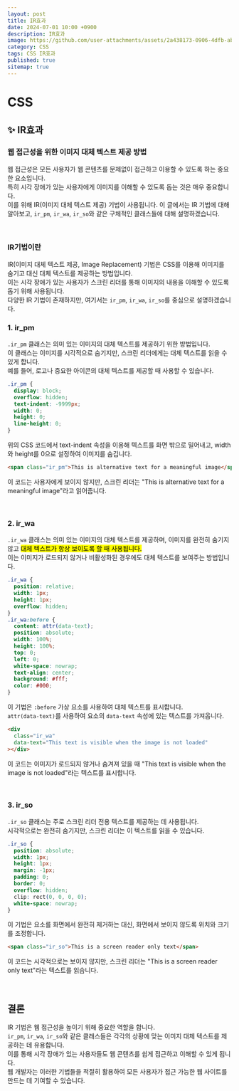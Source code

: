 ```yaml
---
layout: post
title: IR효과
date: 2024-07-01 10:00 +0900
description: IR효과
image: https://github.com/user-attachments/assets/2a438173-0906-4dfb-abd8-0c36fb6ed45c
category: CSS
tags: CSS IR효과
published: true
sitemap: true
---
```


# CSS

## ✨ IR효과

### 웹 접근성을 위한 이미지 대체 텍스트 제공 방법

웹 접근성은 모든 사용자가 웹 콘텐츠를 문제없이 접근하고 이용할 수 있도록 하는 중요한 요소입니다. <br>
특히 시각 장애가 있는 사용자에게 이미지를 이해할 수 있도록 돕는 것은 매우 중요합니다. <br>
이를 위해 IR(이미지 대체 텍스트 제공) 기법이 사용됩니다. 이 글에서는 IR 기법에 대해 알아보고, `ir_pm`, `ir_wa`, `ir_so`와 같은 구체적인 클래스들에 대해 설명하겠습니다.

<br>

### IR기법이란

IR(이미지 대체 텍스트 제공, Image Replacement) 기법은 CSS를 이용해 이미지를 숨기고 대신 대체 텍스트를 제공하는 방법입니다. <br>
이는 시각 장애가 있는 사용자가 스크린 리더를 통해 이미지의 내용을 이해할 수 있도록 돕기 위해 사용됩니다. <br>
다양한 IR 기법이 존재하지만, 여기서는 `ir_pm`, `ir_wa`, `ir_so`를 중심으로 설명하겠습니다.
<br>

### 1. ir_pm

`.ir_pm` 클래스는 의미 있는 이미지의 대체 텍스트를 제공하기 위한 방법입니다. <br>
이 클래스는 이미지를 시각적으로 숨기지만, 스크린 리더에게는 대체 텍스트를 읽을 수 있게 합니다. <br>
예를 들어, 로고나 중요한 아이콘의 대체 텍스트를 제공할 때 사용할 수 있습니다.

```css
.ir_pm {
  display: block;
  overflow: hidden;
  text-indent: -9999px;
  width: 0;
  height: 0;
  line-height: 0;
}
```

위의 CSS 코드에서 text-indent 속성을 이용해 텍스트를 화면 밖으로 밀어내고, width와 height를 0으로 설정하여 이미지를 숨깁니다.
<br>

```html
<span class="ir_pm">This is alternative text for a meaningful image</span>
```

이 코드는 사용자에게 보이지 않지만, 스크린 리더는 "This is alternative text for a meaningful image"라고 읽어줍니다.

<br>

### 2. ir_wa

`.ir_wa` 클래스는 의미 있는 이미지의 대체 텍스트를 제공하며, 이미지를 완전히 숨기지 않고 <mark>대체 텍스트가 항상 보이도록 할 때 사용됩니다.</mark> <br>
이는 이미지가 로드되지 않거나 비활성화된 경우에도 대체 텍스트를 보여주는 방법입니다.

```css
.ir_wa {
  position: relative;
  width: 1px;
  height: 1px;
  overflow: hidden;
}
.ir_wa:before {
  content: attr(data-text);
  position: absolute;
  width: 100%;
  height: 100%;
  top: 0;
  left: 0;
  white-space: nowrap;
  text-align: center;
  background: #fff;
  color: #000;
}
```

이 기법은 `:before` 가상 요소를 사용하여 대체 텍스트를 표시합니다.<br>
`attr(data-text)`를 사용하여 요소의 `data-text` 속성에 있는 텍스트를 가져옵니다.

```html
<div
  class="ir_wa"
  data-text="This text is visible when the image is not loaded"
></div>
```

이 코드는 이미지가 로드되지 않거나 숨겨져 있을 때 "This text is visible when the image is not loaded"라는 텍스트를 표시합니다.

<br>

### 3. ir_so

`.ir_so` 클래스는 주로 스크린 리더 전용 텍스트를 제공하는 데 사용됩니다.<br>
시각적으로는 완전히 숨기지만, 스크린 리더는 이 텍스트를 읽을 수 있습니다.

```css
.ir_so {
  position: absolute;
  width: 1px;
  height: 1px;
  margin: -1px;
  padding: 0;
  border: 0;
  overflow: hidden;
  clip: rect(0, 0, 0, 0);
  white-space: nowrap;
}
```

이 기법은 요소를 화면에서 완전히 제거하는 대신, 화면에서 보이지 않도록 위치와 크기를 조정합니다.
<br>

```html
<span class="ir_so">This is a screen reader only text</span>
```

이 코드는 시각적으로는 보이지 않지만, 스크린 리더는 "This is a screen reader only text"라는 텍스트를 읽습니다.

<br>

## 결론

IR 기법은 웹 접근성을 높이기 위해 중요한 역할을 합니다.<br>
`ir_pm`, `ir_wa`, `ir_so`와 같은 클래스들은 각각의 상황에 맞는 이미지 대체 텍스트를 제공하는 데 유용합니다. <br>
이를 통해 시각 장애가 있는 사용자들도 웹 콘텐츠를 쉽게 접근하고 이해할 수 있게 됩니다. <br>
웹 개발자는 이러한 기법들을 적절히 활용하여 모든 사용자가 접근 가능한 웹 사이트를 만드는 데 기여할 수 있습니다.
